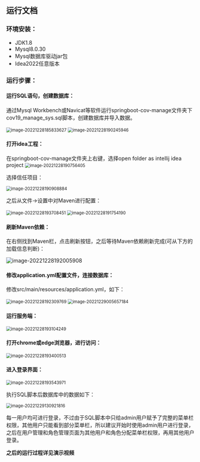 ## 运行文档

### 环境安装：

- JDK1.8
- Mysql8.0.30
- Mysql数据库驱动jar包
- Idea2022任意版本

### 运行步骤：

#### 运行SQL语句，创建数据库：

通过Mysql Workbench或Navicat等软件运行springboot-cov-manage文件夹下cov19_manage_sys.sql脚本，创建数据库并导入数据。

<img src="运行文档.assets/image-20221228185833627.png" alt="image-20221228185833627" style="zoom:80%;" />

<img src="运行文档.assets/image-20221228190245946.png" alt="image-20221228190245946" style="zoom:80%;" />



#### 打开idea工程：

在springboot-cov-manage文件夹上右键，选择open folder as intellij idea project  <img src="运行文档.assets/image-20221228190756405.png" alt="image-20221228190756405" style="zoom:80%;" />

  选择信任项目：

<img src="运行文档.assets/image-20221228190908884.png" alt="image-20221228190908884" style="zoom: 80%;" />

  之后从文件->设置中对Maven进行配置：

<img src="运行文档.assets/image-20221228193708451.png" alt="image-20221228193708451" style="zoom:80%;" />

<img src="运行文档.assets/image-20221228191754190.png" alt="image-20221228191754190" style="zoom:80%;" />



#### 刷新Maven依赖：

在右侧找到Maven栏，点击刷新按钮，之后等待Maven依赖刷新完成(可从下方的加载信息判断)：

![image-20221228192005908](运行文档.assets/image-20221228192005908.png)



#### 修改application.yml配置文件，连接数据库：

修改src/main/resources/application.yml，如下：

<img src="运行文档.assets/image-20221228192309769.png" alt="image-20221228192309769" style="zoom:80%;" />

<img src="运行文档.assets/image-20221229005657184.png" alt="image-20221229005657184" style="zoom:80%;" />



#### 运行服务端：

<img src="运行文档.assets/image-20221228193104249.png" alt="image-20221228193104249" style="zoom:80%;" />



#### 打开chrome或edge浏览器，进行访问：

<img src="运行文档.assets/image-20221228193400513.png" alt="image-20221228193400513" style="zoom:80%;" />

#### 进入登录界面：

<img src="运行文档.assets/image-20221228193543971.png" alt="image-20221228193543971" style="zoom:80%;" />

执行SQL脚本后数据库中的数据如下：

<img src="运行文档.assets/image-20221229130921816.png" alt="image-20221229130921816" style="zoom:80%;" /> 

每一用户均可进行登录，不过由于SQL脚本中只给admin用户赋予了完整的菜单栏权限，其他用户只能看到部分菜单栏，所以建议开始时使用admin用户进行登录，之后在用户管理和角色管理页面为其他用户和角色分配菜单栏权限，再用其他用户登录。

**之后的运行过程详见演示视频**

  

  

